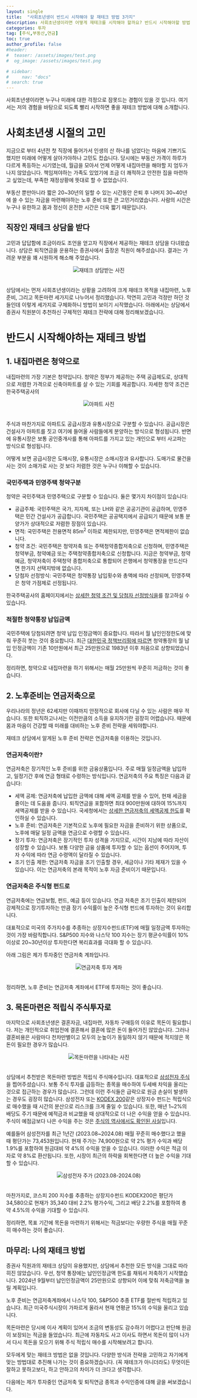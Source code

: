 ```yaml
---
layout: single
title:  "사회초년생이 반드시 시작해야 할 재테크 방법 3가지"
description: 사회초년생이라면 어떻게 재테크를 시작해야 할까요? 반드시 시작해야할 방법 3가지를 소개합니다.
categories: 투자
tag: [주식,부동산,연금]
toc: true
author_profile: false
#header:
#  teaser: /assets/images/test.png
#  og_image: /assets/images/test.png

# sidebar:
#     nav: "docs"
# search: true
---
```


사회초년생이라면 누구나 미래에 대한 걱정으로 잠못드는 경험이 있을 것 입니다. 여기서는 저의 경험을 바탕으로 되도록 빨리 시작하면 좋을 재테크 방법에 대해 소개합니다.

# 사회초년생 시절의 고민
지금으로 부터 4년전 첫 직장에 들어가서 인생의 산 하나를 넘었다는 마음에 기쁘기도 했지만 미래에 어떻게 살아가야하나 고민도 컸습니다. 당시에는 부동산 가격이 하루가 다르게 폭등하는 시기였는데, 월급을 모아서 언제 어떻게 내집마련을 해야할 지 엄두가 나지 않았습니다. 책임져야하는 가족도 있었기에 조금 더 쾌적하고 안전한 집을 마련하고 싶었는데, 부족한 재정상황에 뜻대로 할 수 없었습니다. 

부동산 뿐만아니라 짧은 20~30년의 일할 수 있는 시간동안 은퇴 후 나머지 30~40년에 쓸 수 있는 자금을 마련해야하는 노후 준비 또한 큰 고민거리였습니다. 사람의 시간은 누구나 유한하고 몸과 정신이 온전한 시간은 더욱 짧기 때문입니다.

## 직장인 재테크 상담을 받다
고민과 답답함에 조금이라도 조언을 얻고자 직장에서 제공하는 재테크 상담을 다녀왔습니다. 상담은 퇴직연금을 운용하는 증권사에서 출장온 직원이 해주셨습니다. 결과는 가려운 부분을 꽤 시원하게 해소해 주었습니다.

<p align="center">   
    <img src="/images/2024-08-09-newcommer-invest-strategy/consulting.webp" alt="재테크 상담받는 사진">
    <br>
   <span style="font-style: italic; color: #FFFFFF;">Fig. 1 증권사 직원과 재테크 상담</span>
</p>

상담에서는 먼저 사회초년생이라는 상황을 고려하여 크게 재테크 목적을 내집마련, 노후준비, 그리고 목돈마련 세가지로 나누어서 정리했습니다. 막연히 고민과 걱정만 하던 것들인데 이렇게 세가지로 구체화하니 방법이 보이기 시작했습니다. 아래에서는 상담에서 증권사 직원분이 추천하신 구체적인 재테크 전략에 대해 정리해보겠습니다.

# 반드시 시작해야하는 재테크 방법
## 1. 내집마련은 청약으로

내집마련의 가장 기본은 청약입니다. 청약은 정부가 제공하는 주택 공급제도로, 상대적으로 저렴한 가격으로 신축아파트를 살 수 있는 기회를 제공합니다. 자세한 청약 조건은 한국주택공사의 

<p align="center">   
    <img src="/images/2024-08-09-newcommer-invest-strategy/부동산.webp" alt="아파트 사진">
    <br>
   <span style="font-style: italic; color: #FFFFFF;">Fig. 2 신축 아파트는 청약으로 </span>
</p>

주식과 마찬가지로 아파트도 공급시장과 유통시장으로 구분할 수 있습니다. 공급시장은 건설사가 아파트를 짓고 여기에 들어올 사람들에게 분양하는 방식으로 형성됩니다. 반면에 유통시장은 보통 공인중개사를 통해 아파트를 가지고 있는 개인으로 부터 사고파는 방식으로 형성됩니다. 

어떻게 보면 공급시장은 도매시장, 유통시장은 소매시장과 유사합니다. 도매가로 물건을 사는 것이 소매가로 사는 것 보다 저렴한 것은 누구나 이해할 수 있습니다. 

###  국민주택과 민영주택 청약구분
청약은 국민주택과 민영주택으로 구분할 수 있습니다. 둘은 몇가지 차이점이 있습니다:
- 공급주체: 국민주택은 국가, 지자체, 또는 LH와 같은 공공기관이 공급하며, 민영주택은 민간 건설사가 공급합니다. 국민주택은 공공택지에서 공급되기 때문에 보통 분양가가 상대적으로 저렴한 장점이 있습니다.
- 면적: 국민주택은 전용면적 85m<sup>2</sup> 이하로 제한되지만, 민영주택은 면적제한이 없습니다.
- 청약 조건: 국민주택은 청약저축 또는 주택청약종합저축으로 신청하며, 민영주택은 청약부금, 청약예금 또는 주택청약종합저축으로 신청합니다. 지금은 청약부금, 청약예금, 청약저축이 주택청약 종합저축으로 통합되어 은행에서 청약통장을 만드신다면 한가지 선택지밖에 없습니다.
- 당첨자 선정방식: 국민주택은 청약통장 납입횟수와 총액에 따라 선정되며, 민영주택은 청약 가점제로 선정됩니다.

한국주택공사의 홈페이지에서는 [상세한 청약 조건 및 당첨자 선정방식을](https://apply.lh.or.kr/lhapply/cm/cntnts/cntntsView.do?mi=201544&cntntsId=1192)를 참고하실 수 있습니다.

### 적절한 청약통장 납입금액
국민주택에 당첨되려면 청약 납입 인정금액이 중요합니다. 따라서 월 납인인정한도에 맞춰 꾸준히 붓는 것이 중요합니다. 최근 [대한민국 정책브리핑에 따르면](https://m.korea.kr/news/reporterView.do?newsId=148931223&pWise=mMain&pWiseMain=H2#reporter) 청약통장의 월 납입 인정금액이 기존 10만원에서 최근 25만원으로 1983년 이후 처음으로 상향되었습니다. 

정리하면, 청약으로 내집마련을 하기 위해서는 매월 25만원씩 꾸준히 저금하는 것이 좋습니다.

## 2. 노후준비는 연금저축으로

우리나라의 정년은 62세지만 이때까지 안정적으로 회사에 다닐 수 있는 사람은 매우 적습니다. 또한 퇴직하고나서는 이전만큼의 소득을 유지하기란 굉장히 어렵습니다. 때문에 몸과 마음이 건강할 때 미래를 대비하는 노후 준비 전략을 세워야합니다.

재테크 상담에서 알게된 노후 준비 전략은 연금저축을 이용하는 것입니다. 

### 연금저축이란?
연금저축은 장기적인 노후 준비를 위한 금융상품입니다. 주로 매월 일정금액을 납입하고, 일정기간 후에 연금 형태로 수령하는 방식입니다. 연금저축의 주요 특징은 다음과 같습니다:
- 세액 공제: 연금저축에 납입한 금액에 대해 세액 공제를 받을 수 있어, 현재 세금을 줄이는 데 도움을 줍니다. 퇴직연금을 포함하면 최대 900만원에 대하여 15%까지 세액공제를 받을 수 있습니다. 국세청에서는 [상세한 연금저축의 세액공제 한도](https://www.nts.go.kr/nts/cm/cntnts/cntntsView.do?mi=6439&cntntsId=7875)를 확인하실 수 있습니다.
- 노후 준비: 연금저축은 기본적으로 노후에 필요한 자금을 준비하기 위한 상품으로, 노후에 매달 일정 금액을 연금으로 수령할 수 있습니다.
- 장기 투자: 연금저축은 장기적인 투자 성격을 가지므로, 시간이 지남에 따라 자산이 성장할 수 있습니다. 보통 다양한 금융 상품에 투자할 수 있는 옵션이 주어지며, 투자 수익에 따라 연금 수령액이 달라질 수 있습니다.
- 조기 인출 제한: 연금저축 자금을 조기 인출할 경우, 세금이나 기타 제재가 있을 수 있습니다. 이는 연금저축의 본래 목적이 노후 자금 준비이기 때문입니다.

### 연금저축은 주식형 펀드로
연금저축에는 연금보험, 펀드, 예금 등이 있습니다. 연금 저축은 조기 인출이 제한되어 강제적으로 장기투자하는 만큼 장기 수익률이 높은 주식형 펀드에 투자하는 것이 유리합니다. 

대표적으로 미국의 주가지수를 추종하는 상장지수펀드(ETF)에 매월 일정금액 투자하는 것이 가장 바람직합니다. S&P500 지수와 나스닥 100 지수는 장기 평균수익률이 10% 이상로 20~30년이상 투자한다면 복리효과를 극대화 할 수 있습니다. 

아래 그림은 제가 투자중인 연금저축 계좌입니다.

<p align="center">   
    <img src="/images/2024-08-09-newcommer-invest-strategy/연금저축.webp" alt="연금저축 투자 계좌">
    <br>
   <span style="font-style: italic; color: #FFFFFF;">Fig. 3 연금저축 투자 계좌 인증 (2024.08.09) </span>
</p>

정리하면, 노후 준비는 연금저축 계좌에서 ETF에 투자하는 것이 좋습니다.

## 3. 목돈마련은 적립식 주식투자로

마지막으로 사회초년생은 결혼자금, 내집마련, 자동차 구매등의 이유로 목돈이 필요합니다. 저는 개인적으로 취업전에 결혼해서 결혼에 많은 돈이 들어가진 않았습니다. 그러나 결혼비용은 사람마다 천차만별이고 모두의 눈높이가 동일하지 않기 때문에 적지않은 목돈이 필요한 경우가 많습니다. 

<p align="center">   
    <img src="/images/2024-08-09-newcommer-invest-strategy/목돈.webp" alt="목돈마련을 나타내는 사진">
    <br>
   <span style="font-style: italic; color: #FFFFFF;">Fig. 4 목돈 마련 </span>
</p>

상담에서 추천받은 목돈마련 방법은 적립식 주식매수입니다. 대표적으로 [삼성전자 주식](https://www.google.com/finance/quote/005930:KRX?hl=en)을 찝어주셨습니다. 보통 주식 투자를 급등하는 종목을 매수하여 두세배 차익을 올리는 것으로 접근하는 경우가 많습니다. 그런데 이런 주식들은 급락으로 원금 손실이 발생하는 경우도 굉장히 많습니다. 삼성전자 또는 [KODEX 200](https://m.samsungfund.com/etf/product/view.do?id=2ETF01)같은 상장지수 펀드는 적립식으로 매수했을 때 시간의 분산으로 리스크를 크게 줄일 수 있습니다. 또한, 매년 1~2%의 배당도 주기 때문에 예적금과 비교했을 때 상대적으로 더 나은 수익을 얻을 수 있습니다. 주식이 예점금보다 나은 수익을 주는 것은 [주식의 역사에서도 확인된 사실](/투자/stock-history/)입니다.

예를들어 삼성전자를 최근 1년간 (2023.08~2024.08) 매월 꾸준히 매수했다고 했을 때 평단가는 73,453원입니다. 현재 주가는 74,900원으로 약 2% 평가 수익과 배당 1.9%를 포함하여 원금대비 약 4%의 수익을 얻을 수 있습니다. 이러한 수익은 적금 이자로 약 8%로 환산됩니다. 또한, 시장이 최근의 하락을 회복한다면 더 높은 수익을 기대할 수 있습니다. 

<p align="center">   
    <img src="/images/2024-08-09-newcommer-invest-strategy/samsung-stock-price.webp" alt="삼성전자 주가 (2023.08-2024.08)">
    <br>
   <span style="font-style: italic; color: #FFFFFF;">Fig. 5 삼성전자 주가 (2023.08-2024.08)</span>
</p>

마찬가지로, 코스피 200 지수를 추종하는 상장지수펀드 KODEX200은 평단가 34,580으로 현재가 35,340 대비 2.2% 평가수익, 그리고 배당 2.2%를 포함하여 총 약 4.5%의 수익을 기대할 수 있습니다.

정리하면, 목표 기간에 목돈을 마련하기 위해서는 적금보다는 우량한 주식을 매월 꾸준히 매수하는 것이 좋습니다.

## 마무리: 나의 재테크 방법
증권사 직원과의 재테크 상담이 유용했지만, 상담에서 추천한 모든 방식을 그대로 따라히진 않았습니다. 우선, 청약 통장에는 납인인정금액 한도를 채워서 저축하기 시작했습니다. 2024년 9월부터 납인인정금액이 25만원으로 상향되어 이에 맞춰 저축금액을 늘릴 계획입니다.

노후 준비는 연금저축계좌에서 나스닥 100, S&P500 추종 ETF를 절반씩 적립하고 있습니다. 최근 미국주식시장이 가파르게 올라서 현재 연평균 15%의 수익을 올리고 있습니다.

목돈마련은 당시에 이사 계획이 있어서 조금의 변동성도 감수하기 어렵다고 판단해 원금이 보장되는 적금을 들었습니다. 최근에 자동차도 사고 이사도 하면서 목돈이 많이 나가서 다시 목돈을 모으기 위해  주식 적립식 매수를 시작해보려고 합니다.

모두에게 맞는 재테크 방법은 없을 것입니다. 다양한 방식과 전략을 고민하고 자기에게 맞는 방법대로 추진해 나가는 것이 중요하겠습니다. (꼭 재테크가 아니더라도) 무엇이든 잘하고 못하고보다, 하고 안하고의 차이가 더 크다고 생각합니다. 

다음에는 제가 투자중인 연금저축 및 퇴직연금 종목과 수익인증에 대해 글을 써보겠습니다.